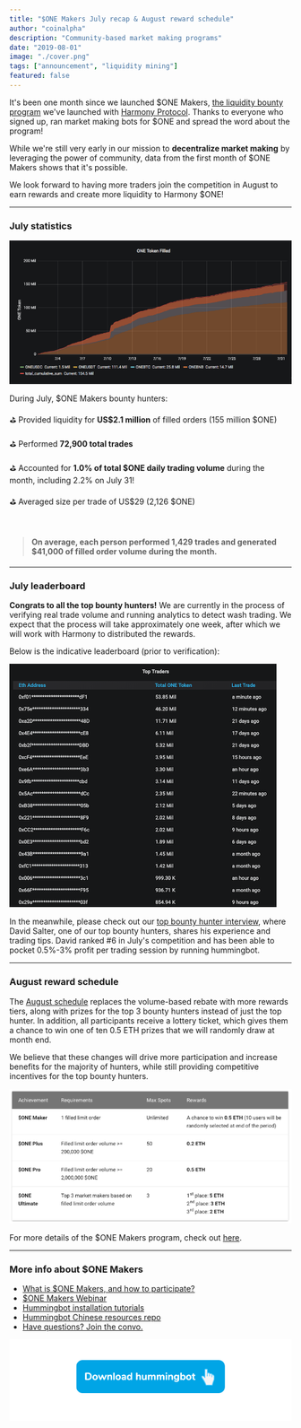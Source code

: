 ```yaml
---
title: "$ONE Makers July recap & August reward schedule"
author: "coinalpha"
description: "Community-based market making programs"
date: "2019-08-01"
image: "./cover.png"
tags: ["announcement", "liquidity mining"]
featured: false
---
```

It's been one month since we launched $ONE Makers, [the liquidity bounty program](/blog/2019-06-introducing-liquidity-bounties-harmony/) we've launched with [Harmony Protocol](https://harmony.one/). Thanks to everyone who signed up, ran market making bots for $ONE and spread the word about the program!

While we're still very early in our mission to **decentralize market making** by leveraging the power of community, data from the first month of $ONE Makers shows that it's possible.

We look forward to having more traders join the competition in August to earn rewards and create more liquidity to Harmony $ONE!  

---
### July statistics
 
![July $ONE Makers filled order volume](ov.png)

During July, $ONE Makers bounty hunters:

⛳️️️️️️️️ Provided liquidity for **US$2.1 million** of filled orders (155 million $ONE)

⛳️ Performed **72,900 total trades**

⛳️ Accounted for **1.0% of total $ONE daily trading volume** during the month, including 2.2% on July 31!

⛳️ Averaged size per trade of US$29 (2,126 $ONE)

<br />

> #### On average, each person performed 1,429 trades and generated $41,000 of filled order volume during the month.

<!-- more -->

---
### July leaderboard

**Congrats to all the top bounty hunters!** We are currently in the process of verifying real trade volume and running analytics to detect wash trading. We expect that the process will take approximately one week, after which we will work with Harmony to distributed the rewards.

Below is the indicative leaderboard (prior to verification):

![July $ONE Makers leaderboard](leader.png)

In the meanwhile, please check out our [top bounty hunter interview](/blog/2019-07-top-bounty-hunter-interview1/), where David Salter, one of our top bounty hunters, shares his experience and trading tips. David ranked #6 in July's competition and has been able to pocket 0.5%-3% profit per trading session by running hummingbot. 

---
### August reward schedule

The [August schedule](https://docs.hummingbot.io/bounties/active/harmony/#august-2019) replaces the volume-based rebate with more rewards tiers, along with prizes for the top 3 bounty hunters instead of just the top hunter. In addition, all participants receive a lottery ticket, which gives them a chance to win one of ten 0.5 ETH prizes that we will randomly draw at month end.

We believe that these changes will drive more participation and increase benefits for the majority of hunters, while still providing competitive incentives for the top bounty hunters.

![August $ONE Makers rewards schedule](aug.png)

For more details of the $ONE Makers program, check out [here](https://docs.hummingbot.io/bounties/active/harmony/).  

---
### More info about $ONE Makers

- [What is $ONE Makers, and how to participate?](https://docs.hummingbot.io/bounties/active/harmony/) 
- [$ONE Makers Webinar](https://youtu.be/m2LFEr9CVX8)
- [Hummingbot installation tutorials](https://www.youtube.com/watch?v=LX57Q26LZcw&list=PLDwlNkL_4MMczSzZiomX5wFFuF40z-KLl)
- [Hummingbot Chinese resources repo](https://github.com/CoinAlpha/hummingbot_chinese/tree/master/Harmony)
- [Have questions? Join the convo.](https://discord.hummingbot.io)

[![](btn.png)](https://github.com/coinalpha/hummingbot)